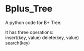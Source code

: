 # Bplus_Tree
A python code for B+ Tree.  
  
It has three operations:  
insert(key, value)
delete(key, value)  
search(key)  

